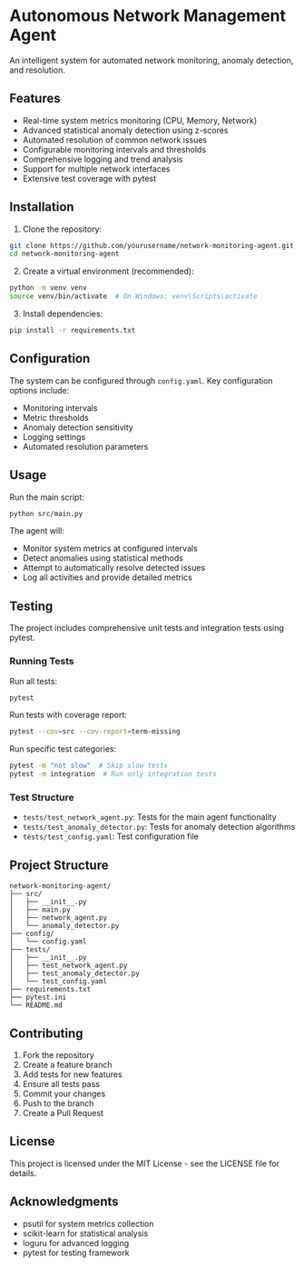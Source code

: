 # Autonomous Network Management Agent

An intelligent system for automated network monitoring, anomaly detection, and resolution.

## Features

- Real-time system metrics monitoring (CPU, Memory, Network)
- Advanced statistical anomaly detection using z-scores
- Automated resolution of common network issues
- Configurable monitoring intervals and thresholds
- Comprehensive logging and trend analysis
- Support for multiple network interfaces
- Extensive test coverage with pytest

## Installation

1. Clone the repository:
```bash
git clone https://github.com/yourusername/network-monitoring-agent.git
cd network-monitoring-agent
```

2. Create a virtual environment (recommended):
```bash
python -m venv venv
source venv/bin/activate  # On Windows: venv\Scripts\activate
```

3. Install dependencies:
```bash
pip install -r requirements.txt
```

## Configuration

The system can be configured through `config.yaml`. Key configuration options include:

- Monitoring intervals
- Metric thresholds
- Anomaly detection sensitivity
- Logging settings
- Automated resolution parameters

## Usage

Run the main script:
```bash
python src/main.py
```

The agent will:
- Monitor system metrics at configured intervals
- Detect anomalies using statistical methods
- Attempt to automatically resolve detected issues
- Log all activities and provide detailed metrics

## Testing

The project includes comprehensive unit tests and integration tests using pytest.

### Running Tests

Run all tests:
```bash
pytest
```

Run tests with coverage report:
```bash
pytest --cov=src --cov-report=term-missing
```

Run specific test categories:
```bash
pytest -m "not slow"  # Skip slow tests
pytest -m integration  # Run only integration tests
```

### Test Structure

- `tests/test_network_agent.py`: Tests for the main agent functionality
- `tests/test_anomaly_detector.py`: Tests for anomaly detection algorithms
- `tests/test_config.yaml`: Test configuration file

## Project Structure

```
network-monitoring-agent/
├── src/
│   ├── __init__.py
│   ├── main.py
│   ├── network_agent.py
│   └── anomaly_detector.py
├── config/
│   └── config.yaml
├── tests/
│   ├── __init__.py
│   ├── test_network_agent.py
│   ├── test_anomaly_detector.py
│   └── test_config.yaml
├── requirements.txt
├── pytest.ini
└── README.md
```

## Contributing

1. Fork the repository
2. Create a feature branch
3. Add tests for new features
4. Ensure all tests pass
5. Commit your changes
6. Push to the branch
7. Create a Pull Request

## License

This project is licensed under the MIT License - see the LICENSE file for details.

## Acknowledgments

- psutil for system metrics collection
- scikit-learn for statistical analysis
- loguru for advanced logging
- pytest for testing framework 